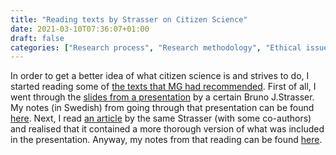 ```yaml
---
title: "Reading texts by Strasser on Citizen Science"
date: 2021-03-10T07:36:07+01:00
draft: false
categories: ["Research process", "Research methodology", "Ethical issues", "Subject expertise"]
---
```


In order to get a better idea of what citizen science is and strives to do, I started reading some of [the texts that MG had recommended](https://portfolio.arki.vet/2021/02/16/essential-reading-for-writing-an-ethical-application-for-study-iii/). First of all, I went through the [slides from a presentation](https://www.cswinterschool.uzh.ch/dam/jcr:3ff9db6f-3857-4733-910f-a40868dcedca/Strasser_Winter_School_2020_s.pdf) by a certain Bruno J.Strasser. My notes (in Swedish) from going through that presentation can be found [here](/210310/notes-from-presentation-by-strasser-on-citizen-science.html). Next, I read [an article](https://portfolio.arki.vet/pdfs/strasser2019.pdf) by the same Strasser (with some co-authors) and realised that it contained a more thorough version of what was included in the presentation. Anyway, my notes from that reading can be found [here](https://github.com/jfrogren/bibnotes/blob/master/strasser2019.md).
